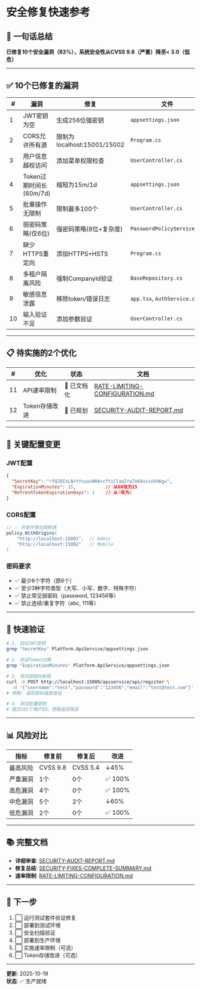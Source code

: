 # 安全修复快速参考

## 🎯 一句话总结

**已修复10个安全漏洞（83%），系统安全性从CVSS 9.8（严重）降至< 3.0（低危）**

---

## ✅ 10个已修复的漏洞

| # | 漏洞 | 修复 | 文件 |
|---|------|------|------|
| 1 | JWT密钥为空 | 生成256位强密钥 | `appsettings.json` |
| 2 | CORS允许所有源 | 限制为localhost:15001/15002 | `Program.cs` |
| 3 | 用户信息越权访问 | 添加菜单权限检查 | `UserController.cs` |
| 4 | Token过期时间长(60m/7d) | 缩短为15m/1d | `appsettings.json` |
| 5 | 批量操作无限制 | 限制最多100个 | `UserController.cs` |
| 6 | 弱密码策略(仅6位) | 强密码策略(8位+复杂度) | `PasswordPolicyService.cs` |
| 7 | 缺少HTTPS重定向 | 添加HTTPS+HSTS | `Program.cs` |
| 8 | 多租户隔离风险 | 强制CompanyId验证 | `BaseRepository.cs` |
| 9 | 敏感信息泄露 | 移除token/错误日志 | `app.tsx`, `AuthService.cs` |
| 10 | 输入验证不足 | 添加参数验证 | `UserController.cs` |

---

## 📋 待实施的2个优化

| # | 优化 | 状态 | 文档 |
|---|------|------|------|
| 11 | API速率限制 | 📄 已文档化 | [RATE-LIMITING-CONFIGURATION.md](features/RATE-LIMITING-CONFIGURATION.md) |
| 12 | Token存储改进 | 📄 已规划 | [SECURITY-AUDIT-REPORT.md](reports/SECURITY-AUDIT-REPORT.md) |

---

## 🔑 关键配置变更

### JWT配置
```json
{
  "SecretKey": "rfQJ0IxLN+tYcuacWH4+cftiClaqIro7e6AvvinkhKg=",
  "ExpirationMinutes": 15,           // 从60改为15
  "RefreshTokenExpirationDays": 1    // 从7改为1
}
```

### CORS配置
```csharp
// ✅ 开发环境也限制源
policy.WithOrigins(
    "http://localhost:15001",  // Admin
    "http://localhost:15002"   // Mobile
)
```

### 密码要求
- ✅ 最少8个字符（原6个）
- ✅ 至少3种字符类型（大写、小写、数字、特殊字符）
- ✅ 禁止常见弱密码（password, 123456等）
- ✅ 禁止连续/重复字符（abc, 111等）

---

## 🧪 快速验证

```bash
# 1. 验证JWT密钥
grep "SecretKey" Platform.ApiService/appsettings.json

# 2. 验证Token过期
grep "ExpirationMinutes" Platform.ApiService/appsettings.json

# 3. 测试弱密码拒绝
curl -X POST http://localhost:15000/apiservice/api/register \
  -d '{"username":"test","password":"123456","email":"test@test.com"}'
# 预期: 返回密码强度错误

# 4. 测试批量限制
# 提交101个用户ID，预期返回错误
```

---

## 📊 风险对比

| 指标 | 修复前 | 修复后 | 改进 |
|-----|--------|--------|------|
| 最高风险 | CVSS 9.8 | CVSS 5.4 | ↓45% |
| 严重漏洞 | 1个 | 0个 | ✅ 100% |
| 高危漏洞 | 4个 | 0个 | ✅ 100% |
| 中危漏洞 | 5个 | 2个 | ↓60% |
| 低危漏洞 | 2个 | 0个 | ✅ 100% |

---

## 📚 完整文档

- **详细审查**: [SECURITY-AUDIT-REPORT.md](reports/SECURITY-AUDIT-REPORT.md)
- **修复总结**: [SECURITY-FIXES-COMPLETE-SUMMARY.md](reports/SECURITY-FIXES-COMPLETE-SUMMARY.md)
- **速率限制**: [RATE-LIMITING-CONFIGURATION.md](features/RATE-LIMITING-CONFIGURATION.md)

---

## 🚀 下一步

1. ⬜ 运行测试套件验证修复
2. ⬜ 部署到测试环境
3. ⬜ 安全扫描验证
4. ⬜ 部署到生产环境
5. ⬜ 实施速率限制（可选）
6. ⬜ Token存储改进（可选）

---

**更新**: 2025-10-19  
**状态**: ✅ 生产就绪

